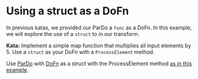 <!--
    Licensed to the Apache Software Foundation (ASF) under one
    or more contributor license agreements.  See the NOTICE file
    distributed with this work for additional information
    regarding copyright ownership.  The ASF licenses this file
    to you under the Apache License, Version 2.0 (the
    "License"); you may not use this file except in compliance
    with the License.  You may obtain a copy of the License at

      http://www.apache.org/licenses/LICENSE-2.0

    Unless required by applicable law or agreed to in writing,
    software distributed under the License is distributed on an
    "AS IS" BASIS, WITHOUT WARRANTIES OR CONDITIONS OF ANY
    KIND, either express or implied.  See the License for the
    specific language governing permissions and limitations
    under the License.
-->
# Using a struct as a DoFn

In previous katas, we provided our ParDo a `func` as a DoFn.  In this example, we will explore
the use of a `struct` to in our transform.

**Kata:** Implement a simple map function that multiplies all input elements by 5.  Use a `struct` as your DoFn with
a `ProcessElement` method.

<div class="hint">
  Use <a href="https://godoc.org/github.com/apache/beam/sdks/go/pkg/beam#ParDo">
  ParDo</a>
  with <a href="https://godoc.org/github.com/apache/beam/sdks/go/pkg/beam#hdr-DoFns">
  DoFn</a> as a struct with the ProcessElement method 
  <a href="https://github.com/apache/beam/blob/master/sdks/go/examples/contains/contains.go#L66">
  as in this example</a>.
</div>
